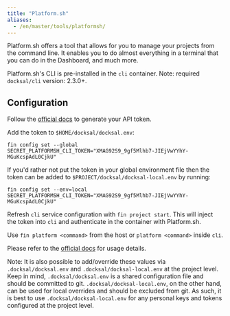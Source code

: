 ```yaml
---
title: "Platform.sh"
aliases:
  - /en/master/tools/platformsh/
---
```



Platform.sh offers a tool that allows for you to manage your projects from the command line. It enables you to do almost everything in a terminal that you can do in the Dashboard, and much more.

Platform.sh's CLI is pre-installed in the `cli` container. Note: required `docksal/cli` version: 2.3.0+.


## Configuration

Follow the [official docs](https://docs.platform.sh/gettingstarted/cli/api-tokens.html) to generate your API token.

Add the token to `$HOME/docksal/docksal.env`:

```
fin config set --global SECRET_PLATFORMSH_CLI_TOKEN="XMAG92S9_9gf5Mlhb7-JIEjVwYYhY-MGuKcspAdL0CjkU"
```

If you'd rather not put the token in your global environment file then the token can be added to `$PROJECT/docksal/docksal-local.env` by running:

```
fin config set --env=local SECRET_PLATFORMSH_CLI_TOKEN="XMAG92S9_9gf5Mlhb7-JIEjVwYYhY-MGuKcspAdL0CjkU"
```

Refresh `cli` service configuration with `fin project start`. This will inject the token into `cli` and authenticate
in the container with Platform.sh.

Use `fin platform <command>` from the host or `platform <command>` inside `cli`.

Please refer to the [official docs](https://docs.platform.sh/gettingstarted/cli.html#usage) for usage details.

Note: It is also possible to add/override these values via `.docksal/docksal.env` and `.docksal/docksal-local.env` at the project level. Keep in mind, `.docksal/docksal.env` is a shared configuration file and should be committed to git. `.docksal/docksal-local.env`, on the other hand, can be used for local overrides and should be excluded from git. As such, it is best to use `.docksal/docksal-local.env` for any personal keys and tokens configured at the project level.
